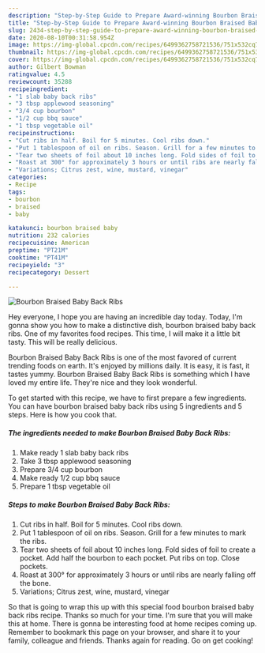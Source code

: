 ```yaml
---
description: "Step-by-Step Guide to Prepare Award-winning Bourbon Braised Baby Back Ribs"
title: "Step-by-Step Guide to Prepare Award-winning Bourbon Braised Baby Back Ribs"
slug: 2434-step-by-step-guide-to-prepare-award-winning-bourbon-braised-baby-back-ribs
date: 2020-08-10T00:31:58.954Z
image: https://img-global.cpcdn.com/recipes/6499362758721536/751x532cq70/bourbon-braised-baby-back-ribs-recipe-main-photo.jpg
thumbnail: https://img-global.cpcdn.com/recipes/6499362758721536/751x532cq70/bourbon-braised-baby-back-ribs-recipe-main-photo.jpg
cover: https://img-global.cpcdn.com/recipes/6499362758721536/751x532cq70/bourbon-braised-baby-back-ribs-recipe-main-photo.jpg
author: Gilbert Bowman
ratingvalue: 4.5
reviewcount: 35288
recipeingredient:
- "1 slab baby back ribs"
- "3 tbsp applewood seasoning"
- "3/4 cup bourbon"
- "1/2 cup bbq sauce"
- "1 tbsp vegetable oil"
recipeinstructions:
- "Cut ribs in half. Boil for 5 minutes. Cool ribs down."
- "Put 1 tablespoon of oil on ribs. Season. Grill for a few minutes to mark the ribs."
- "Tear two sheets of foil about 10 inches long. Fold sides of foil to create a pocket. Add half the bourbon to each pocket. Put ribs on top. Close pockets."
- "Roast at 300° for approximately 3 hours or until ribs are nearly falling off the bone."
- "Variations; Citrus zest, wine, mustard, vinegar"
categories:
- Recipe
tags:
- bourbon
- braised
- baby

katakunci: bourbon braised baby 
nutrition: 232 calories
recipecuisine: American
preptime: "PT21M"
cooktime: "PT41M"
recipeyield: "3"
recipecategory: Dessert

---
```



![Bourbon Braised Baby Back Ribs](https://img-global.cpcdn.com/recipes/6499362758721536/751x532cq70/bourbon-braised-baby-back-ribs-recipe-main-photo.jpg)

Hey everyone, I hope you are having an incredible day today. Today, I'm gonna show you how to make a distinctive dish, bourbon braised baby back ribs. One of my favorites food recipes. This time, I will make it a little bit tasty. This will be really delicious.

Bourbon Braised Baby Back Ribs is one of the most favored of current trending foods on earth. It's enjoyed by millions daily. It is easy, it is fast, it tastes yummy. Bourbon Braised Baby Back Ribs is something which I have loved my entire life. They're nice and they look wonderful.




To get started with this recipe, we have to first prepare a few ingredients. You can have bourbon braised baby back ribs using 5 ingredients and 5 steps. Here is how you cook that.

<!--inarticleads1-->

##### The ingredients needed to make Bourbon Braised Baby Back Ribs:

1. Make ready 1 slab baby back ribs
1. Take 3 tbsp applewood seasoning
1. Prepare 3/4 cup bourbon
1. Make ready 1/2 cup bbq sauce
1. Prepare 1 tbsp vegetable oil




<!--inarticleads2-->

##### Steps to make Bourbon Braised Baby Back Ribs:

1. Cut ribs in half. Boil for 5 minutes. Cool ribs down.
1. Put 1 tablespoon of oil on ribs. Season. Grill for a few minutes to mark the ribs.
1. Tear two sheets of foil about 10 inches long. Fold sides of foil to create a pocket. Add half the bourbon to each pocket. Put ribs on top. Close pockets.
1. Roast at 300° for approximately 3 hours or until ribs are nearly falling off the bone.
1. Variations; Citrus zest, wine, mustard, vinegar




So that is going to wrap this up with this special food bourbon braised baby back ribs recipe. Thanks so much for your time. I'm sure that you will make this at home. There is gonna be interesting food at home recipes coming up. Remember to bookmark this page on your browser, and share it to your family, colleague and friends. Thanks again for reading. Go on get cooking!
